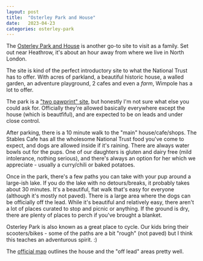 ```yaml
---
layout: post
title:  "Osterley Park and House"
date:   2023-04-23
categories: osterley-park
---
```


The <a href="https://www.nationaltrust.org.uk/visit/london/osterley-park-and-house" target="_new">Osterley Park and House</a> is another go-to site to visit as a family. Set out near Heathrow, it's about an hour away from where we live in North London.

The site is kind of the perfect introductory site to what the National Trust has to offer. With acres of parkland, a beautiful historic house, a walled garden, an adventure playground, 2 cafes and even a *farm*, Wimpole has a lot to offer.

The park is a <a href="https://www.nationaltrust.org.uk/visit/london/osterley-park-and-house/visiting-osterley-park-with-your-dog" target="_new">"two pawprint" site</a>, but honestly I'm not sure what else you could ask for. Officially they're allowed basically everywhere except the house (which is beautfiful), and are expected to be on leads and under close control. 

After parking, there is a 10 minute walk to the "main" house/cafe/shops. The Stables Cafe has all the wholesome National Trust food you've come to expect, and dogs are allowed inside if it's raining. There are always water bowls out for the pups. One of our daughters is gluten and dairy free (mild intolerance, nothing serious), and there's always an option for her which we appreciate - usually a curry/chili or baked potatoes.

Once in the park, there's a few paths you can take with your pup around a large-ish lake. If you do the lake with no detours/breaks, it probably takes about 30 minutes. It's a beautiful, flat walk that's easy for everyone (although it's mostly not paved). There is a large area where the dogs can be officially off the lead. While it's beautiful and relatively easy, there aren't a lot of places curated to stop and picnic or anything. If the ground is dry, there are plenty of places to perch if you've brought a blanket. 

Osterley Park is also known as a great place to cycle. Our kids bring their scooters/bikes - some of the paths are a bit "rough" (not paved) but I think this teaches an adventurous spirit. :) 

The <a href="https://nt.global.ssl.fastly.net/binaries/content/assets/website/national/regions/london/places/osterley-park-and-house/pdf/osterley-park-map.pdf">official map</a> outlines the house and the "off lead" areas pretty well.
